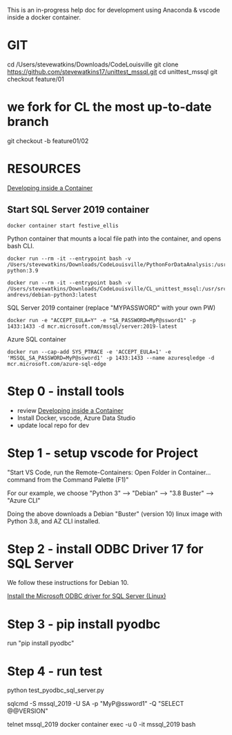 This is an in-progress help doc for development using Anaconda & vscode inside a docker container.

# GIT

cd /Users/stevewatkins/Downloads/CodeLouisville
git clone https://github.com/stevewatkins17/unittest_mssql.git
cd unittest_mssql
git checkout feature/01
# we fork for CL the most up-to-date branch
git checkout -b feature01/02



# RESOURCES
[Developing inside a Container](https://code.visualstudio.com/docs/remote/containers)

## Start SQL Server 2019 container
``` docker container start festive_ellis ```

Python container that mounts a local file path into the container, and opens bash CLI.
```
docker run --rm -it --entrypoint bash -v /Users/stevewatkins/Downloads/CodeLouisville/PythonForDataAnalysis:/usr/src/PythonForDataAnalysis python:3.9
```
```
docker run --rm -it --entrypoint bash -v /Users/stevewatkins/Downloads/CodeLouisville/CL_unittest_mssql:/usr/src/CL_unittest_mssql andrevs/debian-python3:latest
```
SQL Server 2019 container (replace "MYPASSWORD" with your own PW)
```
docker run -e "ACCEPT_EULA=Y" -e "SA_PASSWORD=MyP@ssword1" -p 1433:1433 -d mcr.microsoft.com/mssql/server:2019-latest 

```

Azure SQL container
```
docker run --cap-add SYS_PTRACE -e 'ACCEPT_EULA=1' -e 'MSSQL_SA_PASSWORD=MyP@ssword1' -p 1433:1433 --name azuresqledge -d mcr.microsoft.com/azure-sql-edge

```


# Step 0 - install tools
- review [Developing inside a Container](https://code.visualstudio.com/docs/remote/containers)
- Install Docker, vscode, Azure Data Studio
- update local repo for dev 

# Step 1 - setup vscode for Project 
"Start VS Code, run the Remote-Containers: Open Folder in Container... command from the Command Palette (F1)"

For our example, we choose "Python 3" --> "Debian" --> "3.8 Buster" --> "Azure CLI"

Doing the above downloads a Debian "Buster" (version 10) linux image with Python 3.8, and AZ CLI installed.

# Step 2 - install ODBC Driver 17 for SQL Server 
We follow these instructions for Debian 10.

[Install the Microsoft ODBC driver for SQL Server (Linux)](https://docs.microsoft.com/en-us/sql/connect/odbc/linux-mac/installing-the-microsoft-odbc-driver-for-sql-server?view=sql-server-ver15)

# Step 3 - pip install pyodbc
run "pip install pyodbc"

# Step 4 - run test
python test_pyodbc_sql_server.py

sqlcmd -S mssql_2019 -U SA -p "MyP@ssword1" -Q "SELECT @@VERSION"

telnet mssql_2019
docker container exec -u 0 -it mssql_2019 bash
